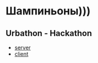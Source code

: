 # Шампиньоны)))

## Urbathon - Hackathon
- [server](https://github.com/shampiniony/parking-app-server)
- [client](https://github.com/shampiniony/parking-app-client)
